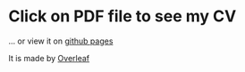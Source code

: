 # Click on PDF file to see my CV
... or view it on [github pages](https://stekkko.github.io/resume/)

It is made by [Overleaf](https://www.overleaf.com/)

